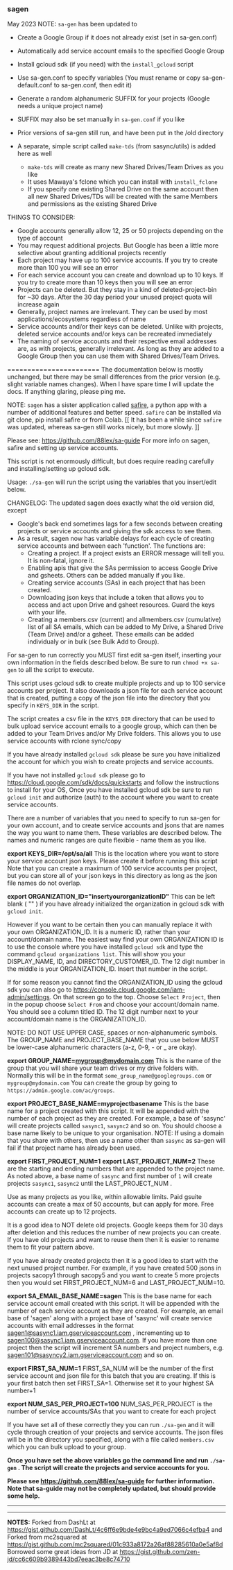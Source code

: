 ### **sagen**

May 2023 NOTE: `sa-gen` has been updated to 
  - Create a Google Group if it does not already exist (set in sa-gen.conf)
  - Automatically add service account emails to the specified Google Group
  - Install gcloud sdk (if you need) with the `install_gcloud` script
  - Use sa-gen.conf to specify variables (You must rename or copy sa-gen-default.conf to sa-gen.conf, then edit it)
  - Generate a random alphanumeric SUFFIX for your projects (Google needs a unique project name)
  - SUFFIX may also be set manually in `sa-gen.conf` if you like
  - Prior versions of sa-gen still run, and have been put in the /old directory

  - A separate, simple script called `make-tds` (from sasync/utils) is added here as well
    - `make-tds` will create as many new Shared Drives/Team Drives as you like
    - It uses Mawaya's fclone which you can install with `install_fclone`
    - If you specify one existing Shared Drive on the same account then all new Shared Drives/TDs will be created with the same Members and permissions as the existing Shared Drive

THINGS TO CONSIDER:
  - Google accounts generally allow 12, 25 or 50 projects depending on the type of account
  - You may request additional projects. But Google has been a little more selective about granting additional projects recently
  - Each project may have up to 100 service accounts. If you try to create more than 100 you will see an error
  - For each service account you can create and download up to 10 keys. If you try to create more than 10 keys then you will see an error
  - Projects can be deleted. But they stay in a kind of deleted-project-bin for ~30 days. After the 30 day period your unused project quota will increase again
  - Generally, project names are irrelevant. They can be used by most applications/ecosystems regardless of name
  - Service accounts and/or their keys can be deleted. Unlike with projects, deleted service accounts and/or keys can be recreated immediately
  - The naming of service accounts and their respective email addresses are, as with projects, generally irrelevant. As long as they are added to a Google Group then you can use them with Shared Drives/Team Drives.
  
=======================
The documentation below is mostly unchanged, but there may be small differences from the prior version (e.g. slight variable names changes). When I have spare time I will update the docs. If anything glaring, please ping me.


NOTE: `sagen` has a sister application called [safire]( https://github.com/88lex/safire ), a python app with a number of additional features and better speed. `safire` can be installed via git clone, pip install safire or from Colab. [[ It has been a while since `safire` was updated, whereas sa-gen still works nicely, but more slowly. ]]

Please see: https://github.com/88lex/sa-guide For more info on sagen, safire and setting up service accounts.

This script is not enormously difficult, but does require reading carefully and installing/setting up gcloud sdk.

Usage:  `./sa-gen` will run the script using the variables that you insert/edit below.

CHANGELOG: The updated sagen does exactly what the old version did, except
  - Google's back end sometimes lags for a few seconds between creating projects or service accounts and giving the sdk access to see them.
  - As a result, sagen now has variable delays for each cycle of creating service accounts and between each 'function'. The functions are:
    - Creating a project. If a project exists an ERROR message will tell you. It is non-fatal, ignore it.
    - Enabling apis that give the SAs permission to access Google Drive and gsheets. Others can be added manually if you like.
    - Creating service accounts (SAs) in each project that has been created.
    - Downloading json keys that include a token that allows you to access and act upon Drive and gsheet resources. Guard the keys with your life.
    - Creating a members.csv (current) and allmembers.csv (cumulative) list of all SA emails, which can be added to My Drive, a Shared Drive (Team Drive) and/or a gsheet. These emails can be added individualy or in bulk (see Bulk Add to Group).

For sa-gen to run correctly you MUST first edit sa-gen itself, inserting your own information in the fields described below.
Be sure to run `chmod +x sa-gen` to all the script to execute.


This script uses gcloud sdk to create multiple projects and up to 100 service accounts per project.
It also downloads a json file for each service account that is created, putting a copy of the json file into the
directory that you specify in `KEYS_DIR` in the script.

The script creates a csv file in the `KEYS_DIR` directory that can be used to bulk upload service account emails to a google group,
which can then be added to your Team Drives and/or My Drive folders. This allows you to use service accounts with rclone sync/copy

If you have already installed `gcloud sdk` please be sure you have initialized the account for which you wish to create projects and service accounts.

If you have not installed `gcloud sdk` please go to https://cloud.google.com/sdk/docs/quickstarts and follow the instructions to install for your OS,
Once you have installed gcloud sdk be sure to run `gcloud init` and authorize (auth) to the account where you want to create service accounts.

There are a number of variables that you need to specify to run sa-gen for your own account, and to create service accounts and jsons
that are names the way you want to name them. These variables are described below. The names and numeric ranges are quite flexible -
name them as you like.

**export KEYS_DIR=/opt/sa/all**
This is the location where you want to store your service account json keys. Please create it before running this script
Note that you can create a maximum of 100 service accounts per project, but you can store all of your json keys in this
directory as long as the json file names do not overlap.

**export ORGANIZATION_ID="insertyourorganizationID"**
This can be left blank ( "" ) if you have already initialized the organization in gcloud sdk with `gcloud init`.

However if you want to be certain then you can manually replace it with your own ORGANIZATION_ID. It is a numeric ID, rather than your account/domain name.
The easiest way find your own ORGANIZATION ID is to use the console where you have installed `gcloud sdk` and type the command `gcloud organizations list`.
This will show you your DISPLAY_NAME, ID, and DIRECTORY_CUSTOMER_ID. The 12 digit number in the middle is your ORGANIZATION_ID. Insert that
number in the script.

If for some reason you cannot find the ORGANIZATION_ID using the gcloud sdk you can also go to https://console.cloud.google.com/iam-admin/settings.
On that screen go to the top. Choose `Select Project`, then in the popup choose `Select From` and choose your account/domain name. You should see
a column titled ID. The 12 digit number next to your account/domain name is the ORGANIZATION_ID.

NOTE: DO NOT USE UPPER CASE, spaces or non-alphanumeric symbols. The GROUP_NAME and PROJECT_BASE_NAME that you use below MUST be lower-case alphanumeric characters (a-z, 0-9, - or _ are okay).

**export GROUP_NAME=mygroup@mydomain.com**
This is the name of the group that you will share your team drives or my drive folders with.
Normally this will be in the format `some_group_name@googlegroups.com` or `mygroup@mydomain.com`
You can create the group by going to `https://admin.google.com/ac/groups`.

**export PROJECT_BASE_NAME=myprojectbasename**
This is the base name for a project created with this script. It will be appended with the number of each project
as they are created. For example, a base of 'sasync' will create projects called `sasync1`, `sasync2` and so on.
You should choose a base name likely to be unique to your organisation.
NOTE: If using a domain that you share with others, then use a name other than `sasync` as sa-gen will fail if that project name has already been used.

**export FIRST_PROJECT_NUM=1**
**export LAST_PROJECT_NUM=2**
These are the starting and ending numbers that are appended to the project name. As noted above, a base name of `sasync` and first number of `1` will create projects `sasync1`, `sasync2` until the LAST_PROJECT_NUM .

Use as many projects as you like, within allowable limits. Paid gsuite accounts can create a max of 50 accounts, but can apply for more.
Free accounts can create up to 12 projects.

It is a good idea to NOT delete old projects. Google keeps them for 30 days after deletion and this reduces the number of new projects you can create.
If you have old projects and want to reuse them then it is easier to rename them to fit your pattern above.

If you have already created projects then it is a good idea to start with the next unused project number. For example, if you have
created 500 jsons in projects sacopy1 through sacopy5 and you want to create 5 more projects then you would set FIRST_PROJECT_NUM=6 and
LAST_PROJECT_NUM=10.

**export SA_EMAIL_BASE_NAME=sagen**
This is the base name for each service account email created with this script. It will be appended with the number of each service account
as they are created. For example, an email base of 'sagen' along with a project base of 'sasync' will create service accounts with email addresses
in the format sagen1@sasync1.iam.gserviceaccount.com , incrementing up to sagen100@sasync1.iam.gserviceaccount.com. If you have more
than one project then the script will increment SA numbers and project numbers, e.g. sagen101@sasyncy2.iam.gserviceaccount.com and so on.

**export FIRST_SA_NUM=1**
FIRST_SA_NUM will be the number of the first service account and json file for this batch that you are creating.
If this is your first batch then set FIRST_SA=1. Otherwise set it to your highest SA number+1

**export NUM_SAS_PER_PROJECT=100**
NUM_SAS_PER_PROJECT is the number of service accounts/SAs that you want to create for each project

If you have set all of these correctly they you can run `./sa-gen` and it will cycle through creation of your projects and service accounts.
The json files will be in the directory you specified, along with a file called `members.csv` which you can bulk upload to your group.

**Once you have set the above variables go the command line and run `./sa-gen` . The script will create the projects and service accounts for you.**

**Please see https://github.com/88lex/sa-guide for further information. Note that sa-guide may not be completely updated, but should provide some help.**

*****************
*****************

**NOTES:**
Forked from DashLt at https://gist.github.com/DashLt/4c6ff6e9bde4e9bc4a9ed7066c4efba4 and
Forked from mc2squared at https://gist.github.com/mc2squared/01c933a8172a26af88285610a0e5af8d
Borrowed some great ideas from JD at https://gist.github.com/zen-jd/cc6c609b9389443bd7eeac3be8c74710
